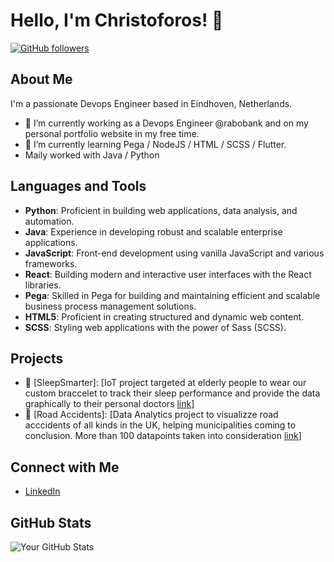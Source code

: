 <!--
**clapathiotis/clapathiotis** is a ✨ _special_ ✨ repository because its `README.md` (this file) appears on your GitHub profile.

Here are some ideas to get you started:

- 🔭 I’m currently working on ...
- 🌱 I’m currently learning ...
- 👯 I’m looking to collaborate on ...
- 🤔 I’m looking for help with ...
- 💬 Ask me about ...
- 📫 How to reach me: ...
- 😄 Pronouns: ...
- ⚡ Fun fact: ...
-->
# Hello, I'm Christoforos! 👋

[![GitHub followers](https://img.shields.io/github/followers/clapathiotis?label=Follow&style=social)](https://github.com/clapathiotis)

## About Me

I'm a passionate Devops Engineer based in Eindhoven, Netherlands.

- 🔭 I’m currently working as a Devops Engineer @rabobank and on my personal portfolio website in my free time.
- 🌱 I’m currently learning Pega / NodeJS / HTML / SCSS / Flutter.
- Maily worked with Java / Python

## Languages and Tools

- **Python**: Proficient in building web applications, data analysis, and automation.
- **Java**: Experience in developing robust and scalable enterprise applications.
- **JavaScript**: Front-end development using vanilla JavaScript and various frameworks.
- **React**: Building modern and interactive user interfaces with the React libraries.
- **Pega**: Skilled in Pega for building and maintaining efficient and scalable business process management solutions.
- **HTML5**: Proficient in creating structured and dynamic web content.
- **SCSS**: Styling web applications with the power of Sass (SCSS).

## Projects

- 🚀 [SleepSmarter]: [IoT project targeted at elderly people to wear our custom braccelet to track their sleep performance and provide the data graphically to their personal doctors [link](https://github.com/clapathiotis/SleepSmarter)]
- 🌟 [Road Accidents]: [Data Analytics project to visualizze road acccidents of all kinds in the UK, helping municipalities coming to conclusion. More than 100 datapoints taken into consideration [link](https://github.com/clapathiotis/jbi100_A1)]

## Connect with Me

- [LinkedIn](https://www.linkedin.com/in/christoforos-lapathiotis-451b2a179/)

## GitHub Stats

![Your GitHub Stats](https://github-readme-stats.vercel.app/api?username=clapathiotis&show_icons=true&hide=contribs,prs&cache_seconds=86400&theme=radical)
